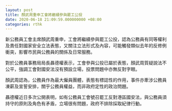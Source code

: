 ```yaml
---
layout: post
title: 顏武周重申工會將繼續參與罷工公投
date: 2020-06-18 21:09:59.000000000 +08:00
categories: rthk
---
```


新公務員工會主席顏武周重申，工會將繼續參與罷工公投，認為公務員有同等權利及責任對國家安全立法表態，又關注立法形式及內容，可能觸發類似去年的反修例衝突，影響市民與公務員的關係及日常服務。

對於公務員事務局局長聶德權表示，工會參與公投已屬於表態，顏武周質疑說法不公平，強調工會對國安法沒有預設立場，投票問題中亦無反對字眼。

顏武周認為，公務員作為最大僱員團體，表態有標誌性的作用，事件亦牽涉公務員凍薪及宣誓安排，關乎公務員權益，而非政府定性的政治問題。

聶德權近日多次公開表明，如有公務員工會號召罷工反對港區國安法，與公務員須持守的原則及角色有矛盾，立場很有問題，政府不排除採取紀律行動。
